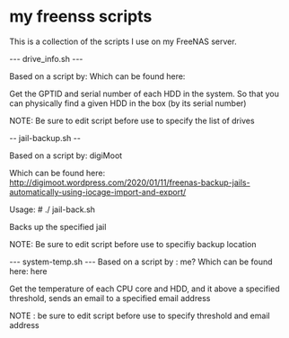 # my freenss scripts
This is a collection of the scripts I use on my FreeNAS server. 

--- drive_info.sh ---

Based on a script by: <TBA>
Which can be found here: <TBA>

Get the GPTID and serial number of each HDD in the system.
So that you can physically find a given HDD in the box (by its serial number)

NOTE: Be sure to edit script before use to specify the list of drives


-- jail-backup.sh --

Based on a script by: digiMoot

Which can be found here: http://digimoot.wordpress.com/2020/01/11/freenas-backup-jails-automatically-using-iocage-import-and-export/

Usage: # ./ jail-back.sh <jailname>

Backs up the specified jail

NOTE: Be sure to edit script before use to specifiy backup location

--- system-temp.sh ---
Based on a script by : me?
Which can be found here: here

Get the temperature of each CPU core and HDD, and it above a specified threshold,
sends an email to a specified email address

NOTE : be sure to edit script before use to specify threshold and email address
